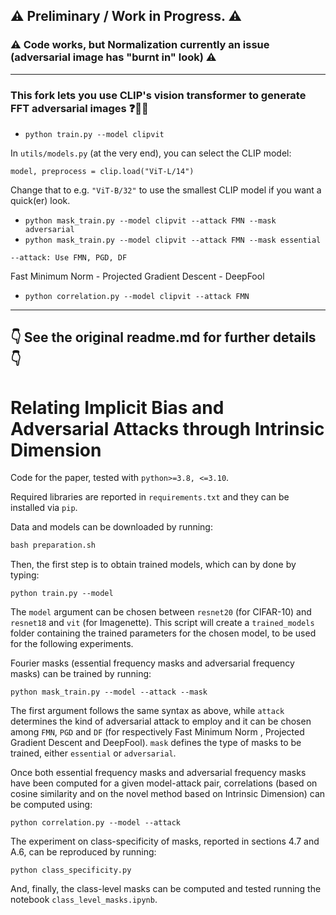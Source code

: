 ## ⚠️ Preliminary / Work in Progress. ⚠️
### ⚠️ Code works, but Normalization currently an issue (adversarial image has "burnt in" look) ⚠️

---
### This fork lets you use CLIP's vision transformer to generate FFT adversarial images ❓🤖‍💫

- `python train.py --model clipvit`

In `utils/models.py` (at the very end), you can select the CLIP model: 

`model, preprocess = clip.load("ViT-L/14")`

Change that to e.g. `"ViT-B/32"` to use the smallest CLIP model if you want a quick(er) look.

- `python mask_train.py --model clipvit --attack FMN --mask adversarial`
- `python mask_train.py --model clipvit --attack FMN --mask essential`

`--attack: Use FMN, PGD, DF`

Fast Minimum Norm - Projected Gradient Descent - DeepFool

- `python correlation.py --model clipvit --attack FMN`

---------
👇 See the original readme.md for further details 👇
---------

# Relating Implicit Bias and Adversarial Attacks through Intrinsic Dimension

Code for the paper, tested with `python>=3.8, <=3.10`.

Required libraries are reported in `requirements.txt` and they can be installed via `pip`. 

Data and models can be downloaded by running:

```makefile
bash preparation.sh
```

Then, the first step is to obtain trained models, which can by done by typing:

```
python train.py --model
```

The `model` argument can be chosen between `resnet20` (for CIFAR-10) and `resnet18` and `vit` (for Imagenette). This script will create a `trained_models` folder containing the trained parameters for the chosen model, to be used for the following experiments.

Fourier masks (essential frequency masks and adversarial frequency masks) can be trained by running:

```
python mask_train.py --model --attack --mask
```

The first argument follows the same syntax as above, while `attack` determines the kind of adversarial attack to employ and it can be chosen among `FMN`, `PGD` and `DF` (for respectively Fast Minimum Norm , Projected Gradient Descent  and DeepFool). `mask` defines the type of masks to be trained, either `essential` or `adversarial`.

Once both essential frequency masks and adversarial frequency masks have been computed for a given model-attack pair, correlations (based on cosine similarity and on the novel method based on Intrinsic Dimension) can be computed using:

```
python correlation.py --model --attack
```

The experiment on class-specificity of masks, reported in sections 4.7 and A.6, can be reproduced by running:

```
python class_specificity.py
```

And, finally, the class-level masks can be computed and tested running the notebook `class_level_masks.ipynb`.
